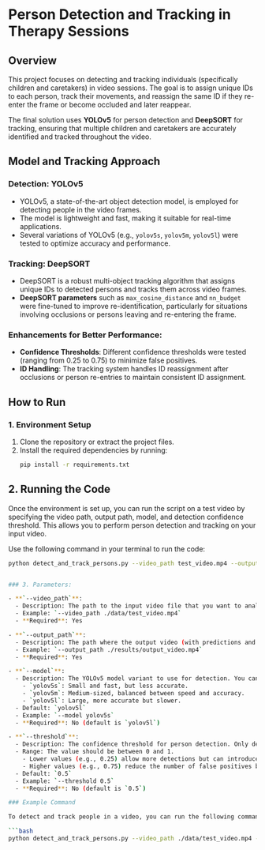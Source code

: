 # Person Detection and Tracking in Therapy Sessions

## Overview
This project focuses on detecting and tracking individuals (specifically children and caretakers) in video sessions. The goal is to assign unique IDs to each person, track their movements, and reassign the same ID if they re-enter the frame or become occluded and later reappear.

The final solution uses **YOLOv5** for person detection and **DeepSORT** for tracking, ensuring that multiple children and caretakers are accurately identified and tracked throughout the video.

## Model and Tracking Approach
### Detection: YOLOv5
- YOLOv5, a state-of-the-art object detection model, is employed for detecting people in the video frames. 
- The model is lightweight and fast, making it suitable for real-time applications.
- Several variations of YOLOv5 (e.g., `yolov5s`, `yolov5m`, `yolov5l`) were tested to optimize accuracy and performance.

### Tracking: DeepSORT
- DeepSORT is a robust multi-object tracking algorithm that assigns unique IDs to detected persons and tracks them across video frames.
- **DeepSORT parameters** such as `max_cosine_distance` and `nn_budget` were fine-tuned to improve re-identification, particularly for situations involving occlusions or persons leaving and re-entering the frame.
  
### Enhancements for Better Performance:
- **Confidence Thresholds**: Different confidence thresholds were tested (ranging from 0.25 to 0.75) to minimize false positives.
- **ID Handling**: The tracking system handles ID reassignment after occlusions or person re-entries to maintain consistent ID assignment.

## How to Run
### 1. Environment Setup
1. Clone the repository or extract the project files.
2. Install the required dependencies by running:
   ```bash
   pip install -r requirements.txt
   
## 2. Running the Code

Once the environment is set up, you can run the script on a test video by specifying the video path, output path, model, and detection confidence threshold. This allows you to perform person detection and tracking on your input video.

Use the following command in your terminal to run the code:

```bash
python detect_and_track_persons.py --video_path test_video.mp4 --output_path output_video.mp4 --model yolov5l --threshold 0.5


### 3. Parameters:

- **`--video_path`**: 
  - Description: The path to the input video file that you want to analyze.
  - Example: `--video_path ./data/test_video.mp4`
  - **Required**: Yes

- **`--output_path`**: 
  - Description: The path where the output video (with predictions and tracking overlay) will be saved.
  - Example: `--output_path ./results/output_video.mp4`
  - **Required**: Yes

- **`--model`**: 
  - Description: The YOLOv5 model variant to use for detection. You can select different models based on your desired trade-off between speed and accuracy:
    - `yolov5s`: Small and fast, but less accurate.
    - `yolov5m`: Medium-sized, balanced between speed and accuracy.
    - `yolov5l`: Large, more accurate but slower.
  - Default: `yolov5l`
  - Example: `--model yolov5s`
  - **Required**: No (default is `yolov5l`)

- **`--threshold`**: 
  - Description: The confidence threshold for person detection. Only detections with confidence scores higher than this value will be considered valid.
  - Range: The value should be between 0 and 1.
    - Lower values (e.g., 0.25) allow more detections but can introduce more false positives.
    - Higher values (e.g., 0.75) reduce the number of false positives but might miss some detections.
  - Default: `0.5`
  - Example: `--threshold 0.5`
  - **Required**: No (default is `0.5`)

### Example Command

To detect and track people in a video, you can run the following command in your terminal:

```bash
python detect_and_track_persons.py --video_path ./data/test_video.mp4 --output_path ./results/output_video.mp4 --model yolov5m --threshold 0.75
